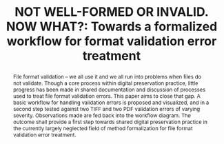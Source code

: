 ---
abstract: File format validation – we all use it and we all run into problems when
  files do not validate. Though a core process within digital preservation practice,
  little progress has been made in shared documentation and discussion of processes
  used to treat file format validation errors. This paper aims to close that gap.
  A basic workflow for handling validation errors is proposed and visualized, and
  in a second step tested against two TIFF and two PDF validation errors of varying
  severity. Observations made are fed back into the workflow diagram. The outcome
  shall provide a first step towards shared digital preservation practice in the currently
  largely neglected field of method formalization for file format validation error
  treatment.
creators:
- Lindlar, Micky
date: null
document_url: https://www.ideals.illinois.edu/items/128296/bitstreams/428957/data.pdf
grand_parent: iPRES
institutions: []
keywords:
- file format validation
- process formalization
- error handling
landing_page_url: https://hdl.handle.net/2142/121092
language: eng
layout: publication
license: CC-BY 4.0 International
notes_url: null
parent: iPRES 2023
publication_type: paper
size: null
slides_url: null
source_name: iPRES
stream_url: null
title: 'NOT WELL-FORMED OR INVALID. NOW WHAT?: Towards a formalized workflow for format
  validation error treatment'
year: 2023
---